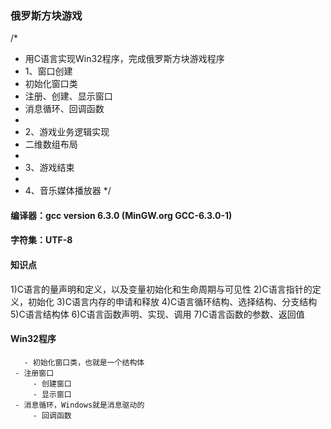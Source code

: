 ### 俄罗斯方块游戏 

/*
* 用C语言实现Win32程序，完成俄罗斯方块游戏程序
* 1、窗口创建
*    初始化窗口类
*    注册、创建、显示窗口
*    消息循环、回调函数
* 
* 2、游戏业务逻辑实现
*    二维数组布局
*
* 3、游戏结束
*
* 4、音乐媒体播放器
*/

#### 编译器：gcc version 6.3.0 (MinGW.org GCC-6.3.0-1)
#### 字符集：UTF-8


#### 知识点
  1)C语言的量声明和定义，以及变量初始化和生命周期与可见性
	2)C语言指针的定义，初始化
	3)C语言内存的申请和释放
	4)C语言循环结构、选择结构、分支结构
	5)C语言结构体
	6)C语言函数声明、实现、调用
	7)C语言函数的参数、返回值
	

#### Win32程序
	   - 初始化窗口类，也就是一个结构体
     - 注册窗口
		 - 创建窗口
		 - 显示窗口
     - 消息循环，Windows就是消息驱动的
		 - 回调函数
	

